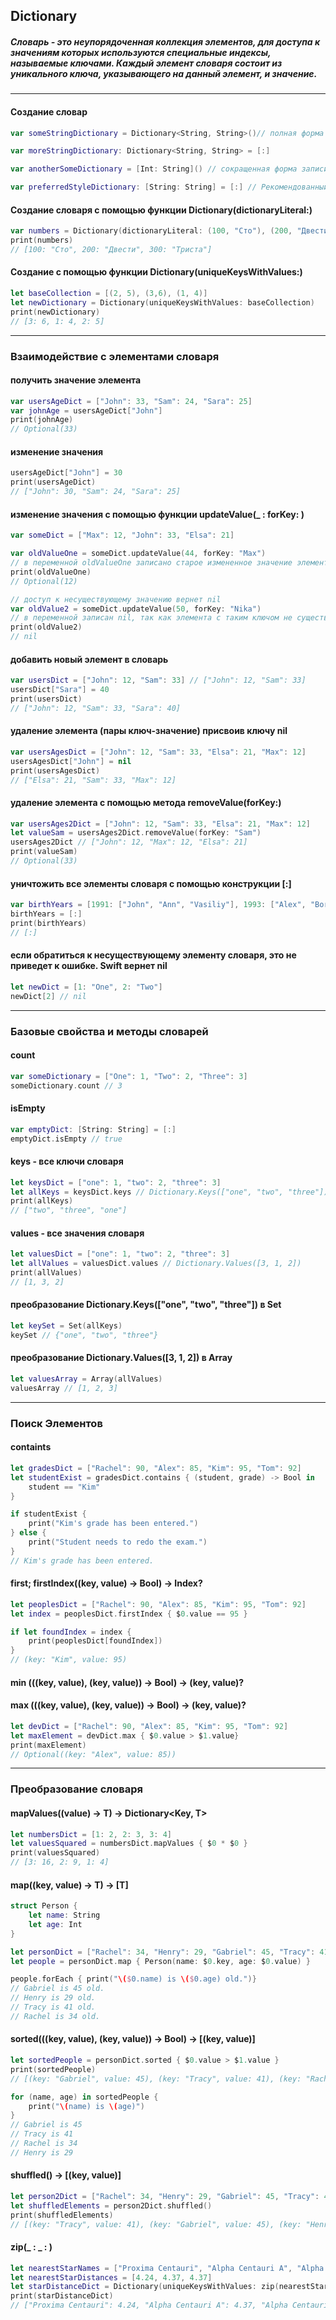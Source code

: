 ## Dictionary

##### Словарь - это неупорядоченная коллекция элементов, для доступа к значениям которых используются специальные индексы, называемые ключами. Каждый элемент словаря состоит из уникального ключа, указывающего на данный элемент, и значение.
---

#### Cоздание словар
```swift
var someStringDictionary = Dictionary<String, String>()// полная форма записи

var moreStringDictionary: Dictionary<String, String> = [:]

var anotherSomeDictionary = [Int: String]() // сокращенная форма записи словаря

var preferredStyleDictionary: [String: String] = [:] // Рекомендованный способ создания словаря
```

#### Создание словаря с помощью функции Dictionary(dictionaryLiteral:)
```swift
var numbers = Dictionary(dictionaryLiteral: (100, "Сто"), (200, "Двести"), (300, "Триста"))
print(numbers)
// [100: "Сто", 200: "Двести", 300: "Триста"]
```

#### Создание с помощью функции Dictionary(uniqueKeysWithValues:)
```swift
let baseCollection = [(2, 5), (3,6), (1, 4)]
let newDictionary = Dictionary(uniqueKeysWithValues: baseCollection)
print(newDictionary)
// [3: 6, 1: 4, 2: 5]
```
---
### Взаимодействие с элементами словаря

#### получить значение элемента
```swift
var usersAgeDict = ["John": 33, "Sam": 24, "Sara": 25]
var johnAge = usersAgeDict["John"]
print(johnAge)
// Optional(33)
```

#### изменение значения
```swift
usersAgeDict["John"] = 30
print(usersAgeDict)
// ["John": 30, "Sam": 24, "Sara": 25]
```

#### изменение значения с помощью функции updateValue(_ : forKey: )
```swift
var someDict = ["Max": 12, "John": 33, "Elsa": 21]

var oldValueOne = someDict.updateValue(44, forKey: "Max")
// в переменной oldValueOne записано старое измененное значение элемента
print(oldValueOne)
// Optional(12)
```

```swift
// доступ к несуществующему значению вернет nil
var oldValue2 = someDict.updateValue(50, forKey: "Nika")
// в переменной записан nil, так как элемента с таким ключом не существует
print(oldValue2)
// nil
```

####  добавить новый элемент в словарь
```swift
var usersDict = ["John": 12, "Sam": 33] // ["John": 12, "Sam": 33]
usersDict["Sara"] = 40
print(usersDict)
// ["John": 12, "Sam": 33, "Sara": 40]
```

#### удаление элемента (пары ключ-значение) присвоив ключу nil
```swift
var usersAgesDict = ["John": 12, "Sam": 33, "Elsa": 21, "Max": 12]
usersAgesDict["John"] = nil
print(usersAgesDict)
// ["Elsa": 21, "Sam": 33, "Max": 12]
```

#### удаление элемента с помощью метода removeValue(forKey:)
```swift
var usersAges2Dict = ["John": 12, "Sam": 33, "Elsa": 21, "Max": 12]
let valueSam = usersAges2Dict.removeValue(forKey: "Sam")
usersAges2Dict // ["John": 12, "Max": 12, "Elsa": 21]
print(valueSam)
// Optional(33)
```

#### уничтожить все элементы словаря с помощью конструкции [:]
```swift
var birthYears = [1991: ["John", "Ann", "Vasiliy"], 1993: ["Alex", "Boris"]]
birthYears = [:]
print(birthYears)
// [:]
```

#### если обратиться к несуществующему элементу словаря, это не приведет к ошибке. Swift вернет nil
```swift
let newDict = [1: "One", 2: "Two"]
newDict[2] // nil
```
---

### Базовые свойства и методы словарей

#### count
```swift
var someDictionary = ["One": 1, "Two": 2, "Three": 3]
someDictionary.count // 3
```

#### isEmpty
```swift
var emptyDict: [String: String] = [:]
emptyDict.isEmpty // true
```

#### keys - все ключи словаря
```swift
let keysDict = ["one": 1, "two": 2, "three": 3]
let allKeys = keysDict.keys // Dictionary.Keys(["one", "two", "three"])
print(allKeys) 
// ["two", "three", "one"]
```

#### values - все значения словаря
```swift
let valuesDict = ["one": 1, "two": 2, "three": 3]
let allValues = valuesDict.values // Dictionary.Values([3, 1, 2])
print(allValues) 
// [1, 3, 2]
```

#### преобразование Dictionary.Keys(["one", "two", "three"]) в Set
```swift
let keySet = Set(allKeys)
keySet // {"one", "two", "three"}
```

#### преобразование Dictionary.Values([3, 1, 2]) в Array
```swift
let valuesArray = Array(allValues)
valuesArray // [1, 2, 3]
```
---

### Поиск Элементов

#### containts
```swift
let gradesDict = ["Rachel": 90, "Alex": 85, "Kim": 95, "Tom": 92]
let studentExist = gradesDict.contains { (student, grade) -> Bool in
    student == "Kim"
}

if studentExist {
    print("Kim's grade has been entered.")
} else {
    print("Student needs to redo the exam.")
}
// Kim's grade has been entered.
```


#### first; firstIndex((key, value) -> Bool) -> Index?
```swift
let peoplesDict = ["Rachel": 90, "Alex": 85, "Kim": 95, "Tom": 92]
let index = peoplesDict.firstIndex { $0.value == 95 }

if let foundIndex = index {
    print(peoplesDict[foundIndex])
}
// (key: "Kim", value: 95)
```

#### min (((key, value), (key, value)) -> Bool) -> (key, value)?
#### max (((key, value), (key, value)) -> Bool) -> (key, value)?
```swift
let devDict = ["Rachel": 90, "Alex": 85, "Kim": 95, "Tom": 92]
let maxElement = devDict.max { $0.value > $1.value}
print(maxElement)
// Optional((key: "Alex", value: 85))
```
---

### Преобразование словаря

####  mapValues((value) -> T) -> Dictionary<Key, T>
```swift
let numbersDict = [1: 2, 2: 3, 3: 4]
let valuesSquared = numbersDict.mapValues { $0 * $0 }
print(valuesSquared)
// [3: 16, 2: 9, 1: 4]
```

#### map((key, value) -> T) -> [T]
```swift
struct Person {
    let name: String
    let age: Int
}

let personDict = ["Rachel": 34, "Henry": 29, "Gabriel": 45, "Tracy": 41]
let people = personDict.map { Person(name: $0.key, age: $0.value) }

people.forEach { print("\($0.name) is \($0.age) old.")}
// Gabriel is 45 old.
// Henry is 29 old.
// Tracy is 41 old.
// Rachel is 34 old.
```

#### sorted(((key, value), (key, value)) -> Bool) -> [(key, value)]
```swift
let sortedPeople = personDict.sorted { $0.value > $1.value }
print(sortedPeople)
// [(key: "Gabriel", value: 45), (key: "Tracy", value: 41), (key: "Rachel", value: 34), (key: "Henry", value: 29)]

for (name, age) in sortedPeople {
    print("\(name) is \(age)")
}
// Gabriel is 45
// Tracy is 41
// Rachel is 34
// Henry is 29
```

#### shuffled() -> [(key, value)]
```swift
let person2Dict = ["Rachel": 34, "Henry": 29, "Gabriel": 45, "Tracy": 41]
let shuffledElements = person2Dict.shuffled()
print(shuffledElements)
// [(key: "Tracy", value: 41), (key: "Gabriel", value: 45), (key: "Henry", value: 29), (key: "Rachel", value: 34)]
```

#### zip(_ : _ : )
```swift
let nearestStarNames = ["Proxima Centauri", "Alpha Centauri A", "Alpha Centauri B"]
let nearestStarDistances = [4.24, 4.37, 4.37]
let starDistanceDict = Dictionary(uniqueKeysWithValues: zip(nearestStarNames, nearestStarDistances))
print(starDistanceDict)
// ["Proxima Centauri": 4.24, "Alpha Centauri A": 4.37, "Alpha Centauri B": 4.37]
```